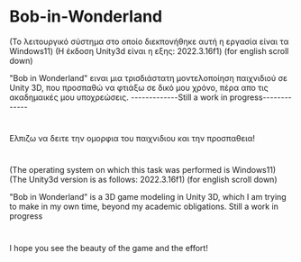 # Bob-in-Wonderland

(Το λειτουργικό σύστημα στο οποίο διεκπονήθηκε αυτή η εργασία είναι τα Windows11) (Η έκδοση Unity3d είναι η εξης: 2022.3.16f1) (for english scroll down)

"Bob in Wonderland" ειναι μια τρισδιάστατη μοντελοποίηση παιχνιδιού σε Unity 3D, που προσπαθώ να φτιάξω σε δικό μου χρόνο, πέρα απο τις ακαδημαικές μου υποχρεώσεις.
-------------Still a work in progress-------------


#
#
Ελπιζω να δειτε την ομορφια του παιχνιδιου και την προσπαθεια!





#
#
#
#
#

(The operating system on which this task was performed is Windows11) (The Unity3d version is as follows: 2022.3.16f1) (for english scroll down)

"Bob in Wonderland" is a 3D game modeling in Unity 3D, which I am trying to make in my own time, beyond my academic obligations.
Still a work in progress

#
#
I hope you see the beauty of the game and the effort!
